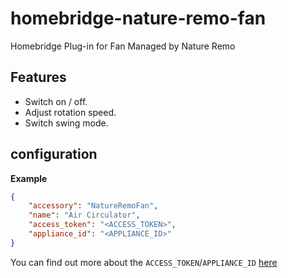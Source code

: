 # homebridge-nature-remo-fan
Homebridge Plug-in for Fan Managed by Nature Remo

## Features
* Switch on / off.
* Adjust rotation speed.
* Switch swing mode.

## configuration
**Example**
```json
{
    "accessory": "NatureRemoFan",
    "name": "Air Circulator",
    "access_token": "<ACCESS_TOKEN>",
    "appliance_id": "<APPLIANCE_ID>" 
}
```
You can find out more about the `ACCESS_TOKEN`/`APPLIANCE_ID` [here](https://home.nature.global/)